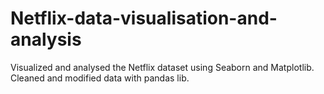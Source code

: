 # Netflix-data-visualisation-and-analysis
Visualized and analysed the Netflix dataset using Seaborn and Matplotlib. Cleaned and modified data with pandas lib.
